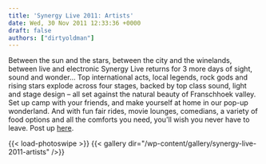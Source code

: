 ```yaml
---
title: 'Synergy Live 2011: Artists'
date: Wed, 30 Nov 2011 12:33:36 +0000
draft: false
authors: ["dirtyoldman"]
---
```


Between the sun and the stars, between the city and the winelands, between live and electronic Synergy Live returns for 3 more days of sight, sound and wonder… Top international acts, local legends, rock gods and rising stars explode across four stages, backed by top class sound, light and stage design – all set against the natural beauty of Franschhoek valley. Set up camp with your friends, and make yourself at home in our pop-up wonderland. And with fun fair rides, movie lounges, comedians, a variety of food options and all the comforts you need, you'll wish you never have to leave. Post up [here](/2011/11/30/synergy-live-2011-in-pictures/).

{{< load-photoswipe >}}
{{< gallery dir="/wp-content/gallery/synergy-live-2011-artists" />}}